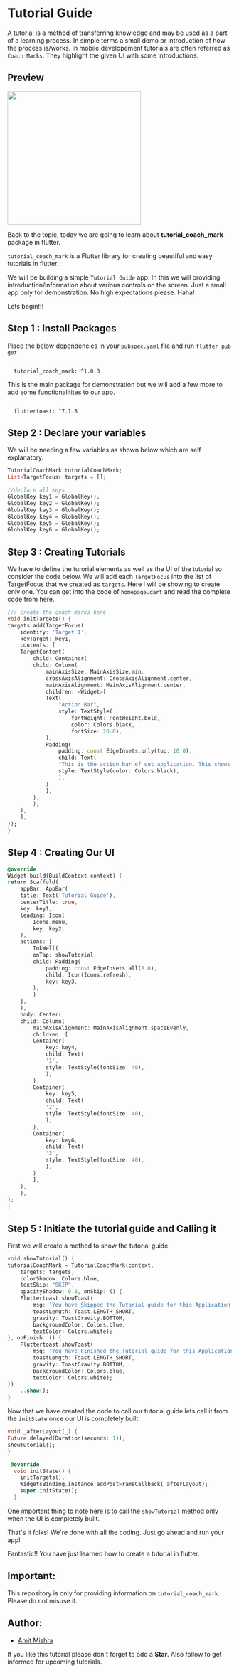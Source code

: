 # Tutorial Guide

A tutorial is a method of transferring knowledge and may be used as a part of a learning process. In simple terms a small demo or introduction of how the process is/works. In mobile developement tutorials are often referred as `Coach Marks`. They highlight the given UI with some introductions. 

## Preview

<img src="assets/preview.gif" width= 300/>

Back to the topic, today we are going to learn about **tutorial_coach_mark** package in flutter.

`tutorial_coach_mark` is a Flutter library for creating beautiful and easy tutorials in flutter.

We will be building a simple `Tutorial Guide` app. In this we will providing introduction/information about various controls on the screen. Just a small app only for demonstration. No high expectations please. Haha!

Lets begin!!!

## Step 1 :  Install Packages

Place the below dependencies in your `pubspec.yaml` file and run `flutter pub get`
```

  tutorial_coach_mark: ^1.0.3

```

This is the main package for demonstration but we will add a few more to add some functionalitites to our app.

```

  fluttertoast: ^7.1.8

```


## Step 2 : Declare your variables

We will be needing a few variables as shown below which are self explanatory.

```dart
TutorialCoachMark tutorialCoachMark;
List<TargetFocus> targets = [];

//declare all keys
GlobalKey key1 = GlobalKey();
GlobalKey key2 = GlobalKey();
GlobalKey key3 = GlobalKey();
GlobalKey key4 = GlobalKey();
GlobalKey key5 = GlobalKey();
GlobalKey key6 = GlobalKey();
```

## Step 3 : Creating Tutorials

We have to define the turorial elements as well as the UI of the tutorial so consider the code below. We will add each `TargetFocus` into the list of TargetFocus that we created as `targets`. Here I will be showing to create only one. You can get into the code of `homepage.dart` and read the complete code from here.

```dart
/// create the coach marks here
void initTargets() {
targets.add(TargetFocus(
    identify: 'Target 1',
    keyTarget: key1,
    contents: [
    TargetContent(
        child: Container(
        child: Column(
            mainAxisSize: MainAxisSize.min,
            crossAxisAlignment: CrossAxisAlignment.center,
            mainAxisAlignment: MainAxisAlignment.center,
            children: <Widget>[
            Text(
                "Action Bar",
                style: TextStyle(
                    fontWeight: FontWeight.bold,
                    color: Colors.black,
                    fontSize: 20.0),
            ),
            Padding(
                padding: const EdgeInsets.only(top: 10.0),
                child: Text(
                "This is the action bar of out application. This shows the title of screen and action buttons",
                style: TextStyle(color: Colors.black),
                ),
            )
            ],
        ),
        ),
    ),
    ],
));
}
```

## Step 4 : Creating Our UI

```dart
@override
Widget build(BuildContext context) {
return Scaffold(
    appBar: AppBar(
    title: Text('Tutorial Guide'),
    centerTitle: true,
    key: key1,
    leading: Icon(
        Icons.menu,
        key: key2,
    ),
    actions: [
        InkWell(
        onTap: showTutorial,
        child: Padding(
            padding: const EdgeInsets.all(8.0),
            child: Icon(Icons.refresh),
            key: key3,
        ),
        )
    ],
    ),
    body: Center(
    child: Column(
        mainAxisAlignment: MainAxisAlignment.spaceEvenly,
        children: [
        Container(
            key: key4,
            child: Text(
            '1',
            style: TextStyle(fontSize: 40),
            ),
        ),
        Container(
            key: key5,
            child: Text(
            '2',
            style: TextStyle(fontSize: 40),
            ),
        ),
        Container(
            key: key6,
            child: Text(
            '3',
            style: TextStyle(fontSize: 40),
            ),
        )
        ],
    ),
    ),
);
}
```
## Step 5 : Initiate the tutorial guide and Calling it

First we will create a method to show the tutorial guide. 

```dart
void showTutorial() {
tutorialCoachMark = TutorialCoachMark(context,
    targets: targets,
    colorShadow: Colors.blue,
    textSkip: "SKIP",
    opacityShadow: 0.8, onSkip: () {
    Fluttertoast.showToast(
        msg: 'You have Skipped the Tutorial guide for this Application',
        toastLength: Toast.LENGTH_SHORT,
        gravity: ToastGravity.BOTTOM,
        backgroundColor: Colors.blue,
        textColor: Colors.white);
}, onFinish: () {
    Fluttertoast.showToast(
        msg: 'You have Finished the Tutorial guide for this Application',
        toastLength: Toast.LENGTH_SHORT,
        gravity: ToastGravity.BOTTOM,
        backgroundColor: Colors.blue,
        textColor: Colors.white);
})
    ..show();
}
```

Now that we have created the code to call our tutorial guide lets call it from the `initState` once our UI is completely built.

```dart
void _afterLayout(_) {
Future.delayed(Duration(seconds: 1));
showTutorial();
}

 @override
  void initState() {
    initTargets();
    WidgetsBinding.instance.addPostFrameCallback(_afterLayout);
    super.initState();
  }
```

One important thing to note here is to call the `showTutorial` method only when the UI is completely built. 

That's it folks! We're done with all the coding. Just go ahead and run your app!

Fantastic!! You have just learned how to create a tutorial in flutter.

## Important:

This repository is only for providing information on `tutorial_coach_mark`. Please do not misuse it.

## Author:

* [Amit Mishra](https://github.com/amitmishra7)

If you like this tutorial please don't forget to add a **Star**. Also follow to get informed for upcoming tutorials.